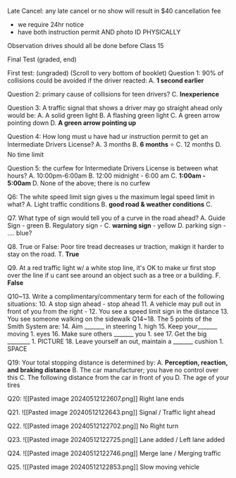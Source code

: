 Late Cancel: any late cancel or no show will result in $40 cancellation fee
- we require 24hr notice
- have both instruction permit AND photo ID PHYSICALLY

Observation drives should all be done before Class 15


Final Test (graded, end)

First test: (ungraded) (Scroll to very bottom of booklet)
Question 1: 90% of collisions could be avoided if the driver reacted:
A. **1 second earlier**

Question 2: primary cause of collisions for teen drivers?
C. **Inexperience**

Question 3: A traffic signal that shows a driver may go straight ahead only would be:
A. A solid green light
B. A flashing green light
C. A green arrow pointing down
D. **A green arrow pointing up**

Question 4: How long must u have had ur instruction permit to get an Intermediate Drivers License?
A. 3 months
B. **6 months** ⭐
C. 12 months
D. No time limit

Question 5: the curfew for Intermediate Drivers License is between what hours?
A. 10:00pm-6:00am
B. 12:00 midnight - 6:00 am
C. **1:00am - 5:00am**
D. None of the above; there is no curfew

Q6: The white speed limit sign gives u the maximum legal speed limit in what?
A. Light traffic conditions
B. **good road & weather conditions**
C. 

Q7. What type of sign would tell you of a curve in the road ahead?
A. Guide Sign  - green
B. Regulatory sign  -
C. **warning sign**  - yellow
D. parking sign -   .... blue?

Q8. True or False: Poor tire tread decreases ur traction, makign it harder to stay on the road.
T. **True**

Q9. At a red traffic light w/ a white stop line, it's OK to make ur first stop over the line if u cant see around an object such as a tree or a building.
F. **False**

Q10~13. Write a complimentary/commentary term for each of the following situations:
10. A stop sign ahead - stop ahead
11. A vehicle may pull out in front of you from the right - 
12. You see a speed limit sign in the distance
13. You see someone walking on the sidewalk
Q14~18. The 5 points of the Smith System are:
14. Aim \_\_\_\_\_\_\_ in steering
	1. high
15. Keep your\_\_\_\_\_\_\_ moving
	1. eyes
16. Make sure others \_\_\_\_\_\_\_ you
	1. see
17. Get the big \_\_\_\_\_\_\_\_
	1. PICTURE
18. Leave yourself an out, maintain a \_\_\_\_\_\_\_ cushion
	1. SPACE

Q19: Your total stopping distance is determined by:
A. **Perception, reaction, and braking distance**
B. The car manufacturer; you have no control over this
C. The following distance from the car in front of you
D. The age of your tires

Q20:
![[Pasted image 20240512122607.png]]
Right lane ends

Q21.
![[Pasted image 20240512122643.png]]
Signal / Traffic light ahead

Q22.
![[Pasted image 20240512122702.png]]
No Right turn

Q23.
![[Pasted image 20240512122725.png]]
Lane added / Left lane added

Q24.
![[Pasted image 20240512122746.png]]
Merge lane / Merging traffic

Q25.
![[Pasted image 20240512122853.png]]
Slow moving vehicle